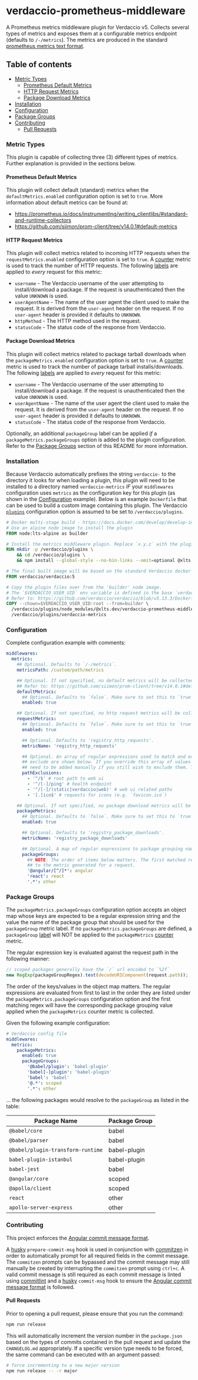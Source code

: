 # verdaccio-prometheus-middleware

A Prometheus metrics middleware plugin for Verdaccio v5. Collects several types of metrics and exposes them at a
configurable metrics endpoint (defaults to `/-/metrics`). The metrics are produced in the standard
[prometheus metrics text format](https://prometheus.io/docs/instrumenting/exposition_formats/#text-format-example).

## Table of contents

- [Metric Types](#metric-types)
  - [Prometheus Default Metrics](#prometheus-default-metrics)
  - [HTTP Request Metrics](#http-request-metrics)
  - [Package Download Metrics](#package-download-metrics)
- [Installation](#installation)
- [Configuration](#configuration)
- [Package Groups](#package-groups)
- [Contributing](#contributing)
  - [Pull Requests](#pull-requests)

### Metric Types

This plugin is capable of collecting three (3) different types of metrics. Further explanation is provided in the
sections below.

#### Prometheus Default Metrics

This plugin will collect default (standard) metrics when the `defaultMetrics.enabled` configuration option is set to
`true`. More information about default metrics can be found at:

- https://prometheus.io/docs/instrumenting/writing_clientlibs/#standard-and-runtime-collectors
- https://github.com/siimon/prom-client/tree/v14.0.1#default-metrics

#### HTTP Request Metrics

This plugin will collect metrics related to incoming HTTP requests when the `requestMetrics.enabled` configuration
option is set to `true`. A [counter](https://prometheus.io/docs/concepts/metric_types/#counter) metric is used to track
the number of HTTP requests. The following [labels](https://prometheus.io/docs/practices/naming/#labels) are applied to
_every_ request for this metric:

- `username` - The Verdaccio username of the user attempting to install/download a package. If the request is
  unauthenticated then the value `UNKNOWN` is used.
- `userAgentName` - The name of the user agent the client used to make the request. It is derived from the `user-agent`
  header on the request. If no `user-agent` header is provided it defaults to `UNKNOWN`.
- `httpMethod` - The HTTP method used in the request.
- `statusCode` - The status code of the response from Verdaccio.

#### Package Download Metrics

This plugin will collect metrics related to package tarball downloads when the `packageMetrics.enabled` configuration
option is set to `true`. A [counter](https://prometheus.io/docs/concepts/metric_types/#counter) metric is used to track
the number of package tarball installs/downloads. The following [labels](https://prometheus.io/docs/practices/naming/#labels)
are applied to _every_ request for this metric:

- `username` - The Verdaccio username of the user attempting to install/download a package. If the request is
  unauthenticated then the value `UNKNOWN` is used.
- `userAgentName` - The name of the user agent the client used to make the request. It is derived from the `user-agent`
  header on the request. If no `user-agent` header is provided it defaults to `UNKNOWN`.
- `statusCode` - The status code of the response from Verdaccio.

Optionally, an additional `packageGroup` label can be applied _if_ a `packageMetrics.packageGroups` option is added to
the plugin configuration. Refer to the [Package Groups](#package-groups) section of this README for more information.

### Installation

Because Verdaccio automatically prefixes the string `verdaccio-` to the directory it looks for when loading a plugin,
this plugin will need to be installed to a directory named `verdaccio-metrics` _IF_ your `middlewares` configuration
uses `metrics` as the configuration key for this plugin (as shown in the [Configuration](#configuration) example). Below
is an example `Dockerfile` that can be used to build a custom image containing this plugin. The Verdaccio
[`plugins`](https://verdaccio.org/docs/configuration#plugins) configuration option is assumed to be set to
`/verdaccio/plugins`.

```Dockerfile
# Docker multi-stage build - https://docs.docker.com/develop/develop-images/multistage-build/
# Use an alpine node image to install the plugin
FROM node:lts-alpine as builder

# Install the metrics middleware plugin. Replace `x.y.z` with the plugin version.
RUN mkdir -p /verdaccio/plugins \
    && cd /verdaccio/plugins \
    && npm install --global-style --no-bin-links --omit=optional @xlts.dev/verdaccio-prometheus-middleware@x.y.z

# The final built image will be based on the standard Verdaccio docker image.
FROM verdaccio/verdaccio:5

# Copy the plugin files over from the 'builder' node image.
# The `$VERDACCIO_USER_UID` env variable is defined in the base `verdaccio/verdaccio` image.
# Refer to: https://github.com/verdaccio/verdaccio/blob/v5.13.3/Dockerfile#L32
COPY --chown=$VERDACCIO_USER_UID:root --from=builder \
  /verdaccio/plugins/node_modules/@xlts.dev/verdaccio-prometheus-middleware \
  /verdaccio/plugins/verdaccio-metrics
```

### Configuration

Complete configuration example with comments:

```yaml
middlewares:
  metrics:
    ## Optional. Defaults to `/-/metrics`.
    metricsPath: /custom/path/metrics

    ## Optional. If not specified, no default metrics will be collected.
    ## Refer to: https://github.com/siimon/prom-client/tree/v14.0.1#default-metrics
    defaultMetrics:
      ## Optional. Defaults to `false`. Make sure to set this to `true` if you want to collect default metrics.
      enabled: true

    ## Optional. If not specified, no http request metrics will be collected.
    requestMetrics:
      ## Optional. Defaults to `false`. Make sure to set this to `true` if you want to collect request metrics.
      enabled: true

      ## Optional. Defaults to 'registry_http_requests'.
      metricName: 'registry_http_requests'

      ## Optional. An array of regular expressions used to match and exclude request paths. The default list of paths to
      ## exclude are shown below. If you override this array of values these default paths will NOT be included and will
      ## need to be added manually if you still wish to exclude them. The `metricsPath` is **ALWAYS** excluded.
      pathExclusions:
        - '^/$' # root path to web ui
        - '^/[-]/ping' # health endpoint
        - '^/[-]/(static|verdaccio|web)' # web ui related paths
        - '[.]ico$' # requests for icons (e.g. `favicon.ico`)

    ## Optional. If not specified, no package download metrics will be collected.
    packageMetrics:
      ## Optional. Defaults to `false`. Make sure to set this to `true` if you want to collect package download metrics.
      enabled: true

      ## Optional. Defaults to 'registry_package_downloads'.
      metricName: 'registry_package_downloads'

      ## Optional. A map of regular expressions to package grouping names.
      packageGroups:
        ## NOTE: The order of items below matters. The first matched regex is the package grouping that will be applied
        ## to the metric generated for a request.
        '@angular/[^/]*': angular
        'react': react
        '.*': other
```

### Package Groups

The `packageMetrics.packageGroups` configuration option accepts an object map whose keys are expected to be a regular
expression string and the value the name of the package group that should be used for the `packageGroup` metric label.
If no `packageMetrics.packageGroups` are defined, a `packageGroup` [label](https://prometheus.io/docs/practices/naming/#labels)
will NOT be applied to the `packageMetrics` [counter](https://prometheus.io/docs/concepts/metric_types/#counter) metric.

The regular expression key is evaluated against the request path in the following manner:

```javascript
// scoped packages generally have the `/` url encoded to `%2f`
new RegExp(packageGroupRegex).test(decodeURIComponent(request.path));
```

The order of the keys/values in the object map matters. The regular expressions are evaluated from first to last in the
order they are listed under the `packageMetrics.packageGroups` configuration option and the first matching regex will
have the corresponding package grouping value applied when the `packageMetrics` counter metric is collected.

Given the following example configuration:

```yaml
# Verdaccio config file
middlewares:
  metrics:
    packageMetrics:
      enabled: true
      packageGroups:
        '@babel/plugin': 'babel-plugin'
        'babel[-]plugin': 'babel-plugin'
        'babel': 'babel'
        '@.*': scoped
        '.*': other
```

... the following packages would resolve to the `packageGroup` as listed in the table:

| Package Name                      | Package Group |
| --------------------------------- | ------------- |
| `@babel/core`                     | babel         |
| `@babel/parser`                   | babel         |
| `@babel/plugin-transform-runtime` | babel-plugin  |
| `babel-plugin-istanbul`           | babel-plugin  |
| `babel-jest`                      | babel         |
| `@angular/core`                   | scoped        |
| `@apollo/client`                  | scoped        |
| `react`                           | other         |
| `apollo-server-express`           | other         |

### Contributing

This project enforces the [Angular commit message format](https://github.com/angular/angular/blob/13.1.1/CONTRIBUTING.md#-commit-message-format).

A [husky](https://typicode.github.io/husky/#/) `prepare-commit-msg` hook is used in conjunction with
[commitzen](https://github.com/commitizen/cz-cli) in order to automatically prompt for all required fields in the
commit message. The `commitzen` prompts can be bypassed and the commit message may still manually be created by
interrupting the `commitzen` prompt using `ctrl+c`. A valid commit message is still required as each commit message
is linted using [commitlint](https://commitlint.js.org/#/) and a [husky](https://typicode.github.io/husky/#/)
`commit-msg` hook to ensure the [Angular commit message format](https://github.com/angular/angular/blob/13.1.1/CONTRIBUTING.md#-commit-message-format)
is followed.

#### Pull Requests

Prior to opening a pull request, please ensure that you run the command:

```bash
npm run release
```

This will automatically increment the version number in the `package.json` based on the types of commits contained in
the pull request and update the `CHANGELOG.md` appropriately. If a specific version type needs to be forced, the same
command can be executed with an argument passed:

```bash
# force incrementing to a new major version
npm run release -- -r major
```

